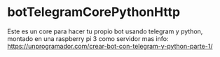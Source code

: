 # botTelegramCorePythonHttp

Este es un core para hacer tu propio bot usando telegram y python, montado en una raspberry pi 3 como servidor
mas info: https://unprogramador.com/crear-bot-con-telegram-y-python-parte-1/